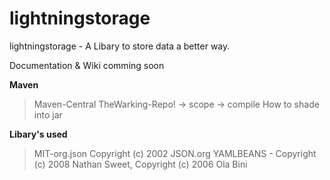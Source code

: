 # lightningstorage
lightningstorage - A Libary to store data a better way.

Documentation & Wiki comming soon


**Maven**
>Maven-Central
>TheWarking-Repo! -> scope -> compile
>How to shade into jar

**Libary's used**

>MIT-org.json Copyright (c) 2002 JSON.org
>YAMLBEANS - Copyright (c) 2008 Nathan Sweet, Copyright (c) 2006 Ola Bini
